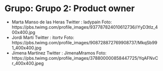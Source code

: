 <h1>Grupo: Grupo 2: Product owner</h1> <ul><li> 
 Marta Manso de las Heras
 Twitter : ladypain
 Foto: https://pbs.twimg.com/profile_images/937787824010612736/iYyD3tIz_400x400.jpg
</li>
<li> 
 Jordi Marti
 Twitter : itortv
 Foto: https://pbs.twimg.com/profile_images/908728872769908737/MkqSb991_400x400.jpg
</li>
<li> 
 Jimena Martínez
 Twitter : JimenaMramos
 Foto: https://pbs.twimg.com/profile_images/378800000858447725/YqAFNvCr_400x400.jpeg
</li>
</ul>